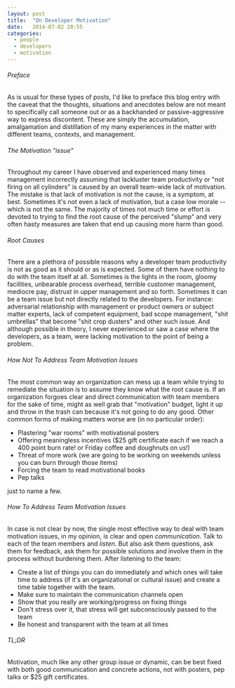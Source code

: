 ```yaml
---
layout: post
title:  "On Developer Motivation"
date:   2014-07-02 20:55
categories:
  - people
  - developers
  - motivation
---
```

###### Preface
As is usual for these types of posts, I'd like to preface this blog entry with the caveat that the thoughts, situations and anecdotes below are not meant to specifically call someone out or as a backhanded or passive-aggressive way to express discontent. These are simply the accumulation, amalgamation and distillation of my many experiences in the matter with different teams, contexts, and management.
<!-- more -->
###### The Motivation "issue"
Throughout my career I have observed and experienced many times management incorrectly assuming that lackluster team productivity or "not firing on all cylinders" is caused by an overall team-wide lack of motivation. The mistake is that lack of motivation is not the cause, is a symptom, at best. Sometimes it's not even a lack of motivation, but a case low morale -- which is not the same. The majority of times not much time or effort is devoted to trying to find the root cause of the perceived "slump" and very often hasty measures are taken that end up causing more harm than good.

###### Root Causes
There are a plethora of possible reasons why a developer team productivity is not as good as it should or as is expected. Some of them have nothing to do with the team itself at all. Sometimes is the lights in the room, gloomy facilities, unbearable process overhead, terrible customer management, mediocre pay, distrust in upper management and so forth. Sometimes it can be a team issue but not directly related to the developers. For instance: adversarial relationship with management or product owners or subject matter experts, lack of competent equipment, bad scope management, "shit umbrellas" that become "shit crop dusters" and other such issue. And although possible in theory, I never experienced or saw a case where the developers, as a team, were lacking motivation to the point of being a problem.

###### How *Not* To Address Team Motivation Issues
The most common way an organization can mess up a team while trying to remediate the situation is to assume they know what the root cause is. If an organization forgoes clear and direct communication with team members for the sake of time, might as well grab that "motivation" budget, light it up and throw in the trash can because it's not going to do any good. Other common forms of making matters worse are (in no particular order):
 
 - Plastering "war rooms" with motivational posters
 - Offering meaningless incentives ($25 gift certificate each if we reach a 400 point burn rate! or Friday coffee and doughnuts on us!)
 - Threat of more work (we are going to be working on weekends unless you can burn through those items)
 - Forcing the team to read motivational books
 - Pep talks

just to name a few.

###### How To Address Team Motivation Issues
In case is not clear by now, the single most effective way to deal with team motivation issues, in my opinion, is clear and open _communication_. Talk to each of the team members and *listen*. But also ask them questions, ask them for feedback, ask them for possible solutions and involve them in the process without burdening them. After listening to the team:
 - Create a list of things you can do immediately and which ones will take time to address (if it's an organizational or cultural issue) and create a time table together with the team.
 - Make sure to maintain the communication channels open
 - Show that you really are working/progress on fixing things
 - Don't stress over it, that stress will get subconsciously passed to the team
 - Be honest and transparent with the team at all times

###### TL;DR
Motivation, much like any other group issue or dynamic, can be best fixed with both good communication and concrete actions, not with posters, pep talks or $25 gift certificates.